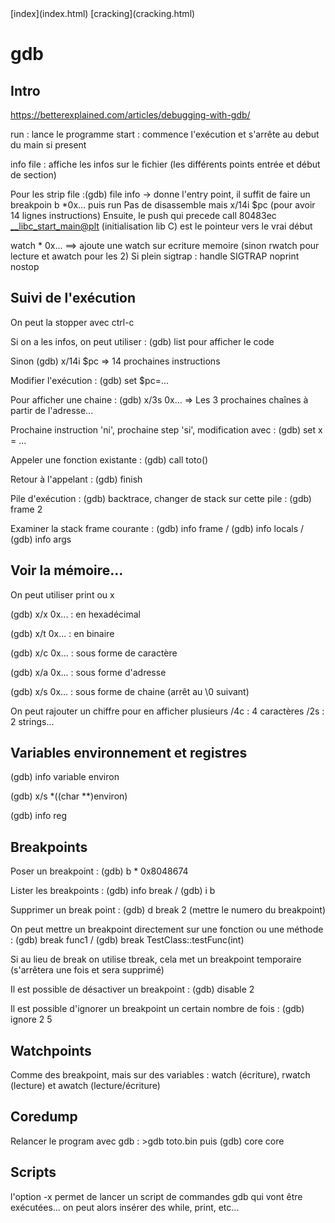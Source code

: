 <head>
  <meta http-equiv="content-type" content="text/html; charset=utf-8" />
  <title>Methode - GDB</title>
</head>
[index](index.html) [cracking](cracking.html)

# gdb

## Intro

https://betterexplained.com/articles/debugging-with-gdb/

run : lance le programme
start : commence l'exécution et s'arrête au debut du main si present 

info file : affiche les infos sur le fichier (les différents points entrée et début de section)

Pour les strip file :(gdb) file info -> donne l'entry point, il suffit de faire un breakpoin b *0x... puis run
Pas de disassemble mais x/14i $pc (pour avoir 14 lignes instructions)
Ensuite, le push qui precede call   80483ec <__libc_start_main@plt> (initialisation lib C) est le pointeur vers le vrai début


watch * 0x... ==> ajoute une watch sur ecriture memoire (sinon rwatch pour lecture et awatch pour les 2)
Si plein sigtrap : handle SIGTRAP noprint nostop


## Suivi de l'exécution

On peut la stopper avec ctrl-c

Si on a les infos, on peut utiliser : (gdb) list pour afficher le code

Sinon (gdb) x/14i $pc  => 14 prochaines instructions

Modifier l'exécution : (gdb) set $pc=...

Pour afficher une chaine : (gdb) x/3s 0x... => Les 3 prochaines chaînes à partir de l'adresse...

Prochaine instruction 'ni', prochaine step 'si', modification avec : (gdb) set x = ...

Appeler une fonction existante : (gdb) call toto()

Retour à l'appelant : (gdb) finish

Pile d'exécution : (gdb) backtrace, changer de stack sur cette pile : (gdb) frame 2

Examiner la stack frame courante : (gdb) info frame / (gdb) info locals / (gdb) info args

## Voir la mémoire...

On peut utiliser print ou x

(gdb) x/x 0x... 	: en hexadécimal

(gdb) x/t 0x... 	: en binaire

(gdb) x/c 0x... 	: sous forme de caractère

(gdb) x/a 0x... 	: sous forme d'adresse

(gdb) x/s 0x... 	: sous forme de chaine (arrêt au \0 suivant)

On peut rajouter un chiffre pour en afficher plusieurs /4c : 4 caractères /2s : 2 strings...

## Variables environnement et registres

(gdb) info variable environ

(gdb) x/s *((char **)environ)

(gdb) info reg 

## Breakpoints

Poser un breakpoint : (gdb) b * 0x8048674

Lister les breakpoints : (gdb) info break / (gdb) i b

Supprimer un break point : (gdb) d break 2 (mettre le numero du breakpoint)

On peut mettre un breakpoint directement sur une fonction ou une méthode : (gdb) break func1 / (gdb) break TestClass::testFunc(int)

Si au lieu de break on utilise tbreak, cela met un breakpoint temporaire (s'arrêtera une fois et sera supprimé)

Il est possible de désactiver un breakpoint : (gdb) disable 2 

Il est possible d'ignorer un breakpoint un certain nombre de fois : (gdb) ignore 2 5

## Watchpoints

Comme des breakpoint, mais sur des variables : watch (écriture), rwatch (lecture) et awatch (lecture/écriture)

## Coredump

Relancer le program avec gdb : >gdb toto.bin puis (gdb) core core

## Scripts

l'option -x permet de lancer un script de commandes gdb qui vont être exécutées... on peut alors insérer des while, print, etc...





